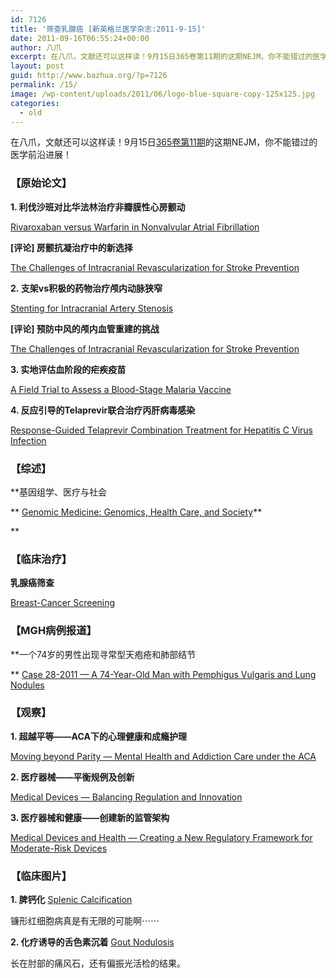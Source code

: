 ```yaml
---
id: 7126
title: '筛查乳腺癌 [新英格兰医学杂志:2011-9-15]'
date: 2011-09-16T06:55:24+00:00
author: 八爪
excerpt: 在八爪，文献还可以这样读！9月15日365卷第11期的这期NEJM，你不能错过的医学前沿进展！
layout: post
guid: http://www.bazhua.org/?p=7126
permalink: /15/
image: /wp-content/uploads/2011/06/logo-blue-square-copy-125x125.jpg
categories:
  - old
---
```

在八爪，文献还可以这样读！9月15日<a href="http://www.nejm.org/toc/nejm/365/11" target="_self">365卷第11期</a>的这期NEJM，你不能错过的医学前沿进展！

### 【原始论文】

**1. 利伐沙班对比华法林治疗非瓣膜性心房颤动**
  
[Rivaroxaban versus Warfarin in Nonvalvular Atrial Fibrillation](http://www.nejm.org/doi/full/10.1056/NEJMoa1009638)
  
**[评论] 房颤抗凝治疗中的新选择**
  
[The Challenges of Intracranial Revascularization for Stroke Prevention](http://www.nejm.org/doi/full/10.1056/NEJMe1108394?query=featured_home)

**2. 支架vs积极的药物治疗颅内动脉狭窄**
  
[Stenting for Intracranial Artery Stenosis](http://www.nejm.org/doi/full/10.1056/NEJMoa1105335?query=featured_home)
  
**[评论] 预防中风的颅内血管重建的挑战**
  
[The Challenges of Intracranial Revascularization for Stroke Prevention](http://www.nejm.org/doi/full/10.1056/NEJMe1108394?query=featured_home)

**3. 实地评估血阶段的疟疾疫苗**
  
[A Field Trial to Assess a Blood-Stage Malaria Vaccine](http://www.nejm.org/doi/full/10.1056/NEJMoa1008115)

**4. 反应引导的Telaprevir联合治疗丙肝病毒感染**
  
[Response-Guided Telaprevir Combination Treatment for Hepatitis C Virus Infection](http://www.nejm.org/doi/full/10.1056/NEJMoa1014463)

### 【综述】

**基因组学、医疗与社会
  
** [Genomic Medicine: Genomics, Health Care, and Society](http://www.nejm.org/doi/full/10.1056/NEJMra1010517)**
  
** 

### 【临床治疗】

**乳腺癌筛查**
  
[Breast-Cancer Screening](http://www.nejm.org/doi/full/10.1056/NEJMcp1101540)

### 【MGH病例报道】

**一个74岁的男性出现寻常型天疱疮和肺部结节
  
** [Case 28-2011 — A 74-Year-Old Man with Pemphigus Vulgaris and Lung Nodules](http://www.nejm.org/doi/full/10.1056/NEJMcpc1102201)

### 【观察】

**1. 超越平等——ACA下的心理健康和成瘾护理**
  
[Moving beyond Parity — Mental Health and Addiction Care under the ACA](http://www.nejm.org/doi/full/10.1056/NEJMp1108649)

**2. 医疗器械——平衡规例及创新**
  
[Medical Devices — Balancing Regulation and Innovation](http://www.nejm.org/doi/full/10.1056/NEJMp1109094)

**3. 医疗器械和健康——创建新的监管架构**
  
[Medical Devices and Health — Creating a New Regulatory Framework for Moderate-Risk Devices](http://www.nejm.org/doi/full/10.1056/NEJMp1109150)

### 【临床图片】

**1. 脾钙化** [Splenic Calcification](http://www.nejm.org/doi/full/10.1056/NEJMicm1100222)
  
镰形红细胞病真是有无限的可能啊⋯⋯

**2. 化疗诱导的舌色素沉着** [Gout Nodulosis](http://www.nejm.org/doi/full/10.1056/NEJMicm1014335)
  
长在肘部的痛风石，还有偏振光活检的结果。
